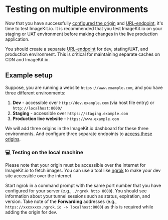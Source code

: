 # Testing on multiple environments

Now that you have successfully [configured the origin](../integration/configure-origin/) and [URL-endpoint](../integration/url-endpoints.md), it's time to test ImageKit.io. It is recommended that you test ImageKit.io on your staging or UAT environment before making changes in the live production application.

You should create a separate [URL-endpoint](../integration/url-endpoints.md#how-to-add-a-new-url-endpoint) for dev, stating/UAT, and production environment. This is critical for maintaining separate caches on CDN and ImageKit.io.

## Example setup

Suppose, you are running a website `https://www.example.com`, and you have three different environments:

1. **Dev** - accessible over `http://dev.example.com` (via host file entry) or `http://localhost:8000/`
2. **Staging** - accessible over `https://staging.example.com`
3. **Production live website** - `https://www.example.com`

We will add three origins in the ImageKit.io dashboard for these three environments. And configure three separate endpoints to [access these origins](../integration/url-endpoints.md#image-origin-preference).

### :computer: Testing on the local machine

Please note that your origin must be accessible over the internet for ImageKit.io to fetch images. You can use a tool like [ngrok](https://ngrok.com) to make your dev site accessible over the internet.

Start ngrok in a command prompt with the same port number that you have configured for your server (e.g., `./ngrok http 8000`). You should see information about your tunnel sessions such as status, expiration, and version. Take note of the **Forwarding** addresses (e.g., `https://xxxxxxxx.ngrok.io -> localhost:8000`) as this is required while adding the origin for dev.
